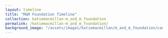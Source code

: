 ```yaml
---
layout: timeline
title: "M&M Foundation Timeline"
collection: katiemacmillan-m_and_m_foundation
permalink: /katiemacmillan-m_and_m_foundation/
background_image: "/assets/images/katiemacmillan/m_and_m_foundation/campaign_background.jpg"
---
```

